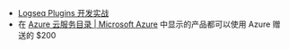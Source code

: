 - [Logseq Plugins 开发实战](https://correctroad.gitbook.io/logseq-plugins-in-action/)
- 在 [Azure 云服务目录 | Microsoft Azure](https://azure.microsoft.com/en-us/products/) 中显示的产品都可以使用 Azure 赠送的 $200